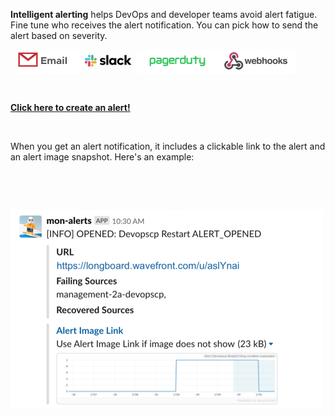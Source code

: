 <div class="container-fluid">
<div class="col-sm-12 col-md-6">
<p><strong>Intelligent alerting</strong> helps DevOps and developer teams avoid alert fatigue. Fine tune who receives the alert notification. You can pick how to send the alert based on severity.</p>
&nbsp;
<img src="images/alert_options.png" align="center"></img>
<p>&nbsp;</p>
<a href="../alerts/add"><strong>Click here to create an alert!</strong></a>
<p>&nbsp;</p>
<p>When you get an alert notification, it includes a clickable link to the alert and an alert image snapshot. Here's an example:</p>
<p>&nbsp;</p>
<p>&nbsp;</p>
<img src="images/alert_example.png"></img>
&nbsp;
</div>
</div>
